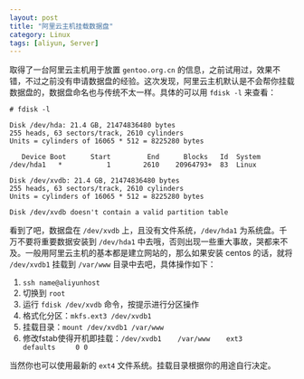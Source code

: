 ```yaml
---
layout: post
title: "阿里云主机挂载数据盘"
category: Linux
tags: [aliyun, Server]
---
```


取得了一台阿里云主机用于放置 `gentoo.org.cn` 的信息，之前试用过，效果不错，不过之前没有申请数据盘的经验。这次发现，阿里云主机默认是不会帮你挂载数据盘的，数据盘命名也与传统不太一样。具体的可以用 `fdisk -l` 来查看：

    # fdisk -l

    Disk /dev/hda: 21.4 GB, 21474836480 bytes
    255 heads, 63 sectors/track, 2610 cylinders
    Units = cylinders of 16065 * 512 = 8225280 bytes

       Device Boot      Start         End      Blocks   Id  System
    /dev/hda1   *           1        2610    20964793+  83  Linux

    Disk /dev/xvdb: 21.4 GB, 21474836480 bytes
    255 heads, 63 sectors/track, 2610 cylinders
    Units = cylinders of 16065 * 512 = 8225280 bytes

    Disk /dev/xvdb doesn't contain a valid partition table

<!-- more -->

看到了吧，数据盘在 `/dev/xvdb` 上，且没有文件系统，`/dev/hda1` 为系统盘。千万不要将重要数据安装到 `/dev/hda1` 中去哦，否则出现一些重大事故，哭都来不及。一般用阿里云主机的基本都是建立网站的，那么如果安装 centos 的话，就将 `/dev/xvdb1` 挂载到 `/var/www` 目录中去吧，具体操作如下：

1. `ssh name@aliyunhost`
2. 切换到 `root`
3. 运行 `fdisk /dev/xvdb` 命令，按提示进行分区操作
4. 格式化分区：`mkfs.ext3 /dev/xvdb1`
5. 挂载目录：`mount /dev/xvdb1 /var/www`
6. 修改fstab使得开机即挂载：`/dev/xvdb1    /var/www    ext3         defaults     0 0`

当然你也可以使用最新的 `ext4` 文件系统。挂载目录根据你的用途自行决定。
